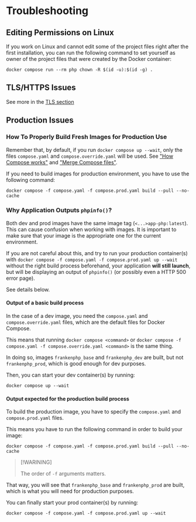 # Troubleshooting

## Editing Permissions on Linux

If you work on Linux and cannot edit some of the project files right after
the first installation, you can run the following command
to set yourself as owner of the project files that were created by the Docker container:

```console
docker compose run --rm php chown -R $(id -u):$(id -g) .
```

## TLS/HTTPS Issues

See more in the [TLS section](tls.md)

## Production Issues

### How To Properly Build Fresh Images for Production Use

Remember that, by default, if you run `docker compose up --wait`,
only the files `compose.yaml` and `compose.override.yaml` will be used.
See ["How Compose works"](https://docs.docker.com/compose/intro/compose-application-model)
and ["Merge Compose files"](https://docs.docker.com/compose/how-tos/multiple-compose-files/merge).

If you need to build images for production environment, you have to use the following
command:

```console
docker compose -f compose.yaml -f compose.prod.yaml build --pull --no-cache
```

### Why Application Outputs `phpinfo()`?

Both dev and prod images have the same image tag (`<...>app-php:latest`).
This can cause confusion when working with images.
It is important to make sure that your image is the appropriate one
for the current environment.

If you are not careful about this, and try to run your production container(s) with
`docker compose -f compose.yaml -f compose.prod.yaml up --wait`
without the right build process beforehand, your application **will still launch**,
but will be displaying an output of `phpinfo()`
(or possibly even a HTTP 500 error page).

See details below.

#### Output of a basic build process

In the case of a dev image, you need the `compose.yaml` and
`compose.override.yaml` files, which are the default files for Docker Compose.

This means that running `docker compose <command>` or
`docker compose -f compose.yaml -f compose.override.yaml <command>` is the same thing.

In doing so, images `frankenphp_base` and `frankenphp_dev` are built,
but not `frankenphp_prod`, which is good enough for dev purposes.

Then, you can start your dev container(s) by running:

```console
docker compose up --wait
```

#### Output expected for the production build process

To build the production image, you have to specify the `compose.yaml` and
`compose.prod.yaml` files.

This means you have to run the following command in order to build your image:

```console
docker compose -f compose.yaml -f compose.prod.yaml build --pull --no-cache
```

> [!WARINING]
>
> The order of `-f` arguments matters.

That way, you will see that `frankenphp_base` and `frankenphp_prod` are built,
which is what you will need for production purposes.

You can finally start your prod container(s) by running:

```console
docker compose -f compose.yaml -f compose.prod.yaml up --wait
```
